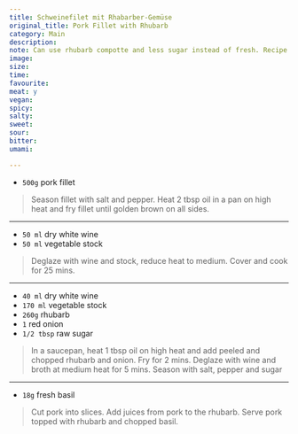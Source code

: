 ```yaml
---
title: Schweinefilet mit Rhabarber-Gemüse
original_title: Pork Fillet with Rhubarb
category: Main
description:
note: Can use rhubarb compotte and less sugar instead of fresh. Recipe from Aunty Karen, have not cooked so may require adjustments as I modified measurements slightly when copying. There is also a note on the recipe that apple can be added.
image:
size:
time:
favourite:
meat: y
vegan:
spicy:
salty:
sweet:
sour:
bitter:
umami:

---
```


* `500g` pork fillet

>Season fillet with salt and pepper. Heat 2 tbsp oil in a pan on high heat and fry fillet until golden brown on all sides.

---

* `50 ml` dry white wine
* `50 ml` vegetable stock

>Deglaze with wine and stock, reduce heat to medium. Cover and cook for 25 mins.

---

* `40 ml` dry white wine
* `170 ml` vegetable stock
* `260g` rhubarb
* `1` red onion
* `1/2 tbsp` raw sugar

>In a saucepan, heat 1 tbsp oil on high heat and add peeled and chopped rhubarb and onion. Fry for 2 mins. Deglaze with wine and broth at medium heat for 5 mins. Season with salt, pepper and sugar

---

* `18g` fresh basil

>Cut pork into slices. Add juices from pork to the rhubarb. Serve pork topped with rhubarb and chopped basil.